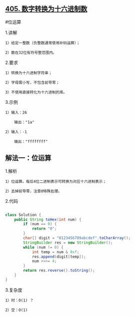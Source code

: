 ## [405. 数字转换为十六进制数](https://leetcode.cn/problems/convert-a-number-to-hexadecimal/description/)

#位运算

1.讲解

    1）给定一整数（负整数通常使用补码运算）；

    2）数在32位有符号整范围内。

2.要求

    1）转换为十六进制字符串；

    2）字母需小写，不包含前导零；

    3）不使用直接转化为十六进制的库。

3.示例

    1）输入：26

        输出："1a"

    2）输入：-1

        输出："ffffffff"

## 解法一：位运算

1.解析

    1）位运算。每后4位二进制表示可转换为对应十六进制表示；

    2）去掉前导零，注意0特殊处理。

2.代码
```java

class Solution {
    public String toHex(int num) {
        if (num == 0) {
            return "0";
        }
        char[] digit = "0123456789abcdef".toCharArray();
        StringBuilder res = new StringBuilder();
        while (num != 0) {
            int temp = num & 0xf;
            res.append(digit[temp]);
            num >>>= 4;
        }
        return res.reverse().toString();
    }
}
```

3.复杂度

    1）时：O(1) ？

    2）空：O(1)
